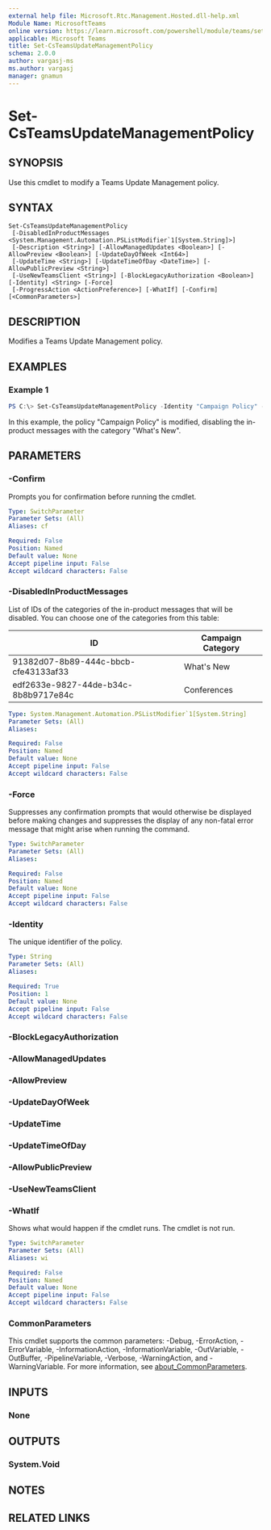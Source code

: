 ```yaml
---
external help file: Microsoft.Rtc.Management.Hosted.dll-help.xml
Module Name: MicrosoftTeams
online version: https://learn.microsoft.com/powershell/module/teams/set-csteamsupdatemanagementpolicy
applicable: Microsoft Teams
title: Set-CsTeamsUpdateManagementPolicy
schema: 2.0.0
author: vargasj-ms
ms.author: vargasj
manager: gnamun
---
```


# Set-CsTeamsUpdateManagementPolicy

## SYNOPSIS
Use this cmdlet to modify a Teams Update Management policy.

## SYNTAX

```
Set-CsTeamsUpdateManagementPolicy
 [-DisabledInProductMessages <System.Management.Automation.PSListModifier`1[System.String]>]
 [-Description <String>] [-AllowManagedUpdates <Boolean>] [-AllowPreview <Boolean>] [-UpdateDayOfWeek <Int64>]
 [-UpdateTime <String>] [-UpdateTimeOfDay <DateTime>] [-AllowPublicPreview <String>]
 [-UseNewTeamsClient <String>] [-BlockLegacyAuthorization <Boolean>] [-Identity] <String> [-Force]
 [-ProgressAction <ActionPreference>] [-WhatIf] [-Confirm] [<CommonParameters>]
```

## DESCRIPTION
Modifies a Teams Update Management policy.

## EXAMPLES

### Example 1
```powershell
PS C:\> Set-CsTeamsUpdateManagementPolicy -Identity "Campaign Policy" -DisabledInProductMessages @("91382d07-8b89-444c-bbcb-cfe43133af33")
```

In this example, the policy "Campaign Policy" is modified, disabling the in-product messages with the category "What's New".

## PARAMETERS

### -Confirm
Prompts you for confirmation before running the cmdlet.

```yaml
Type: SwitchParameter
Parameter Sets: (All)
Aliases: cf

Required: False
Position: Named
Default value: None
Accept pipeline input: False
Accept wildcard characters: False
```

### -DisabledInProductMessages
List of IDs of the categories of the in-product messages that will be disabled. You can choose one of the categories from this table:

| ID | Campaign Category |
| -- | -- |
| 91382d07-8b89-444c-bbcb-cfe43133af33 | What's New |
| edf2633e-9827-44de-b34c-8b8b9717e84c | Conferences |

```yaml
Type: System.Management.Automation.PSListModifier`1[System.String]
Parameter Sets: (All)
Aliases:

Required: False
Position: Named
Default value: None
Accept pipeline input: False
Accept wildcard characters: False
```

### -Force
Suppresses any confirmation prompts that would otherwise be displayed before making changes and suppresses the display of any non-fatal error message that might arise when running the command.

```yaml
Type: SwitchParameter
Parameter Sets: (All)
Aliases:

Required: False
Position: Named
Default value: None
Accept pipeline input: False
Accept wildcard characters: False
```

### -Identity
The unique identifier of the policy.

```yaml
Type: String
Parameter Sets: (All)
Aliases:

Required: True
Position: 1
Default value: None
Accept pipeline input: False
Accept wildcard characters: False
```

### -BlockLegacyAuthorization

### -AllowManagedUpdates

### -AllowPreview

### -UpdateDayOfWeek

### -UpdateTime

### -UpdateTimeOfDay

### -AllowPublicPreview

### -UseNewTeamsClient

### -WhatIf
Shows what would happen if the cmdlet runs.
The cmdlet is not run.

```yaml
Type: SwitchParameter
Parameter Sets: (All)
Aliases: wi

Required: False
Position: Named
Default value: None
Accept pipeline input: False
Accept wildcard characters: False
```

### CommonParameters
This cmdlet supports the common parameters: -Debug, -ErrorAction, -ErrorVariable, -InformationAction, -InformationVariable, -OutVariable, -OutBuffer, -PipelineVariable, -Verbose, -WarningAction, and -WarningVariable. For more information, see [about_CommonParameters](http://go.microsoft.com/fwlink/?LinkID=113216).

## INPUTS

### None

## OUTPUTS

### System.Void

## NOTES

## RELATED LINKS

